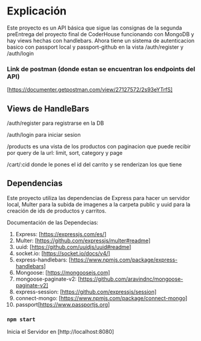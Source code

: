 # Explicación

Este proyecto es un API básica que sigue las consignas de la segunda preEntrega del proyecto final de CoderHouse funcionando con MongoDB y hay views hechas con handlebars. Ahora tiene un sistema de autenticacion basico con passport local y passport-github en la vista /auth/register y /auth/login

### Link de postman (donde estan se encuentran los endpoints del API)

[https://documenter.getpostman.com/view/27127572/2s93eYTrfS]

## Views de HandleBars

/auth/register para registrarse en la DB

/auth/login para iniciar sesion

/products es una vista de los productos con paginacion que puede recibir por query de la url: limit, sort, category y page

/cart/:cid donde le pones el id del carrito y se renderizan los que tiene

## Dependencias

Este proyecto utiliza las dependencias de Express para hacer un servidor local, Multer para la subida de imagenes a la carpeta public y uuid para la creación de ids de productos y carritos.

Documentación de las Dependecias:
1. Express: [https://expressjs.com/es/]
2. Multer: [https://github.com/expressjs/multer#readme]
3. uuid: [https://github.com/uuidjs/uuid#readme]
4. socket.io: [https://socket.io/docs/v4/]
5. express-handlebars: [https://www.npmjs.com/package/express-handlebars]
6. Mongoose: [https://mongoosejs.com]
7. mongoose-paginate-v2: [https://github.com/aravindnc/mongoose-paginate-v2]
8. express-session: [https://github.com/expressjs/session]
9. connect-mongo: [https://www.npmjs.com/package/connect-mongo]
10. passport[https://www.passportjs.org]

### `npm start`

Inicia el Servidor en [http://localhost:8080]

